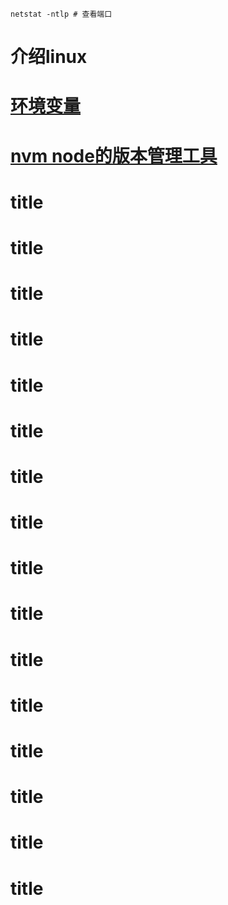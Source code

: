 ```
netstat -ntlp # 查看端口
```
# 介绍linux
# [环境变量](/linux/path.html)
# [nvm node的版本管理工具](/linux/nvm.html)
# title
# title
# title
# title
# title
# title
# title
# title
# title
# title
# title
# title
# title
# title
# title
# title